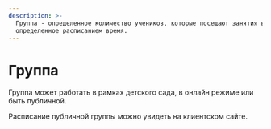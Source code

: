 ```yaml
---
description: >-
  Группа - определенное количество учеников, которые посещают занятия в
  определенное расписанием время.
---
```


# Группа

Группа может работать  в рамках детского сада, в онлайн режиме  или быть публичной.

Расписание публичной группы можно увидеть на клиентском сайте.&#x20;
